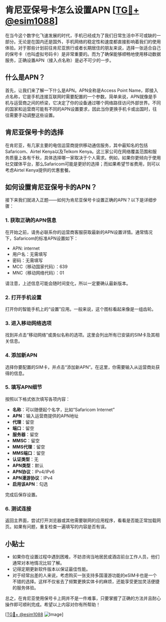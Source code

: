 # 肯尼亚保号卡怎么设置APN [[TG💪+ @esim1088](https://t.me/s/esim1088)]

在当今这个数字化飞速发展的时代，手机已经成为了我们日常生活中不可或缺的一部分。无论是在国内还是国外，手机网络的稳定性和速度都直接影响着我们的使用体验。对于那些计划前往肯尼亚旅行或者长期居住的朋友来说，选择一张适合自己的保号卡（也叫虚拟号码卡）是非常重要的。而为了确保能够顺畅地使用移动数据服务，正确设置APN（接入点名称）是必不可少的一步。

## 什么是APN？

首先，让我们来了解一下什么是APN。APN全称是Access Point Name，即接入点名称，它是手机连接互联网时需要配置的一个参数。简单来说，APN就像是手机与运营商之间的桥梁，它决定了你的设备通过哪个网络路径访问外部世界。不同的国家和运营商可能有不同的APN设置要求，因此当你更换手机卡或出国时，往往需要手动调整这些设置。

## 肯尼亚保号卡的选择

在肯尼亚，有几家主要的电信运营商提供移动通信服务，其中最知名的包括Safaricom、Airtel Kenya以及Telkom Kenya。这三家公司在网络覆盖范围和服务质量上各有千秋，具体选择哪一家取决于个人需求。例如，如果你更倾向于使用社交媒体平台，那么Safaricom可能是更好的选择；而如果希望节省费用，则可以考虑Airtel Kenya提供的优惠套餐。

## 如何设置肯尼亚保号卡的APN？

接下来我们就进入正题——如何为肯尼亚保号卡设置正确的APN？以下是详细步骤：

### 1. 获取正确的APN信息
在开始之前，请务必联系你的运营商客服获取最新的APN设置详情。通常情况下，Safaricom的标准APN设置如下：
- APN: internet
- 用户名：无需填写
- 密码：无需填写
- MCC（移动国家代码）：639
- MNC（移动网络代码）：01

请注意，上述信息可能会随时间变化，所以一定要确认最新版本。

### 2. 打开手机设置
打开你的智能手机上的“设置”应用。一般来说，这个图标看起来像是一组齿轮。

### 3. 进入移动网络选项
找到并点击“移动网络”或类似名称的选项。这里会列出所有已安装的SIM卡及其相关信息。

### 4. 添加新APN
选择你要配置的SIM卡，并点击“添加新APN”。在这里，你需要输入从运营商处获得的信息。

### 5. 填写APN细节
按照以下格式依次填写各项内容：
- **名称**：可以随便起个名字，比如“Safaricom Internet”
- **APN**：输入运营商提供的APN地址
- **代理**：留空
- **端口**：留空
- **服务器**：留空
- **MMSC**：留空
- **MMS代理**：留空
- **MMS端口**：留空
- **认证类型**：无
- **APN类型**：默认
- **APN协议**：IPv4/IPv6
- **APN漫游协议**：IPv4
- **启用该APN**：勾选

完成后保存设置。

### 6. 测试连接
返回主界面，尝试打开浏览器或其他需要联网的应用程序，看看是否能正常加载网页。如果有问题，重复检查一遍填写的内容是否有误。

## 小贴士

- 如果你在设置过程中遇到困难，不妨咨询当地居民或酒店前台工作人员，他们通常对本地情况比较了解。
- 记得定期更新软件版本以保证最佳性能。
- 对于经常出差的人来说，考虑购买一张支持多国漫游功能的eSIM卡也是一个不错的选择。这样不仅省去了频繁更换实体卡的麻烦，还能享受更加灵活便捷的服务体验。

总之，在肯尼亚使用保号卡上网并不是一件难事，只要掌握了正确的方法并且耐心操作即可顺利完成。希望以上内容对你有所帮助！

[[TG💪+ @esim1088](https://t.me/s/esim1088) ![Image](https://i.postimg.cc/4NQfJmqS/Snipaste-2025-05-13-00-14-12.png)]
